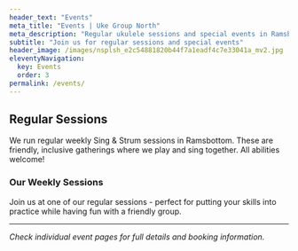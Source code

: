 ```yaml
---
header_text: "Events"
meta_title: "Events | Uke Group North"
meta_description: "Regular ukulele sessions and special events in Ramsbottom and surrounding areas."
subtitle: "Join us for regular sessions and special events"
header_image: /images/nsplsh_e2c54881820b44f7a1eadf4c7e33041a_mv2.jpg
eleventyNavigation:
  key: Events
  order: 3
permalink: /events/
---
```


## Regular Sessions

We run regular weekly Sing & Strum sessions in Ramsbottom. These are friendly, inclusive gatherings where we play and sing together. All abilities welcome!

### Our Weekly Sessions

Join us at one of our regular sessions - perfect for putting your skills into practice while having fun with a friendly group.

---

*Check individual event pages for full details and booking information.*